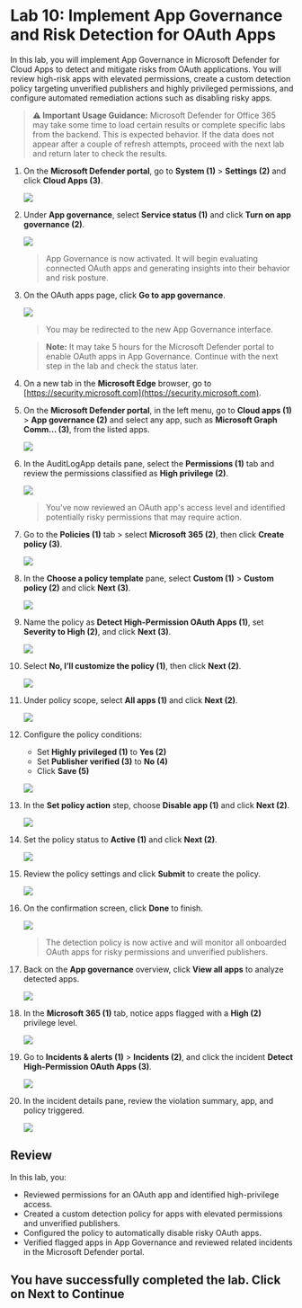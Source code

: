 # Lab 10: Implement App Governance and Risk Detection for OAuth Apps

In this lab, you will implement App Governance in Microsoft Defender for Cloud Apps to detect and mitigate risks from OAuth applications. You will review high-risk apps with elevated permissions, create a custom detection policy targeting unverified publishers and highly privileged permissions, and configure automated remediation actions such as disabling risky apps.

> **⚠ Important Usage Guidance:** Microsoft Defender for Office 365 may take some time to load certain results or complete specific labs from the backend. This is expected behavior. If the data does not appear after a couple of refresh attempts, proceed with the next lab and return later to check the results.

1. On the **Microsoft Defender portal**, go to **System (1)** > **Settings (2)** and click **Cloud Apps (3)**.

   ![](./media/rdr_xdr_1.png)

1. Under **App governance**, select **Service status (1)** and click **Turn on app governance (2)**.

   ![](./media/rdr_xdr_2.png)

   > App Governance is now activated. It will begin evaluating connected OAuth apps and generating insights into their behavior and risk posture.

1. On the OAuth apps page, click **Go to app governance**.

   ![](./media/rdr_xdr_3.png)

   > You may be redirected to the new App Governance interface.

   > **Note:** It may take 5 hours for the Microsoft Defender portal to enable OAuth apps in App Governance. Continue with the next step in the lab and check the status later.

1. On a new tab in the **Microsoft Edge** browser, go to [https://security.microsoft.com](https://security.microsoft.com).

1. On the **Microsoft Defender portal**, in the left menu, go to **Cloud apps (1)** > **App governance (2)** and select any app, such as **Microsoft Graph Comm... (3)**, from the listed apps.

   ![](./media/cor-tg-1.png)

1. In the AuditLogApp details pane, select the **Permissions (1)** tab and review the permissions classified as **High privilege (2)**.

   ![](./media/cor-tg-2.png)

   > You've now reviewed an OAuth app's access level and identified potentially risky permissions that may require action.

1. Go to the **Policies (1)** tab > select **Microsoft 365 (2)**, then click **Create policy (3)**.

   ![](./media/rdr_xdr_6.png)

1. In the **Choose a policy template** pane, select **Custom (1)** > **Custom policy (2)** and click **Next (3)**.

   ![](./media/rdr_xdr_7.png)

1. Name the policy as **Detect High-Permission OAuth Apps (1)**, set **Severity to High (2)**, and click **Next (3)**.

   ![](./media/rdr_xdr_8.png)

1. Select **No, I’ll customize the policy (1)**, then click **Next (2)**.

   ![](./media/rdr_xdr_9.png)

1. Under policy scope, select **All apps (1)** and click **Next (2)**.

   ![](./media/rdr_xdr_10.png)

1. Configure the policy conditions:  
   - Set **Highly privileged (1)** to **Yes (2)**  
   - Set **Publisher verified (3)** to **No (4)**  
   - Click **Save (5)**

   ![](./media/rdr_xdr_11.png)

1. In the **Set policy action** step, choose **Disable app (1)** and click **Next (2)**.

   ![](./media/rdr_xdr_12.png)

1. Set the policy status to **Active (1)** and click **Next (2)**.

   ![](./media/rdr_xdr_13.png)

1. Review the policy settings and click **Submit** to create the policy.

   ![](./media/rdr_xdr_14.png)

1. On the confirmation screen, click **Done** to finish.

   ![](./media/rdr_xdr_15.png)

   > The detection policy is now active and will monitor all onboarded OAuth apps for risky permissions and unverified publishers.

1. Back on the **App governance** overview, click **View all apps** to analyze detected apps.

   ![](./media/rdr_xdr_16.png)

1. In the **Microsoft 365 (1)** tab, notice apps flagged with a **High (2)** privilege level.

   ![](./media/rdr_xdr_17.png)

1. Go to **Incidents & alerts (1)** > **Incidents (2)**, and click the incident **Detect High-Permission OAuth Apps (3)**.

   ![](./media/rdr_xdr_18.png)

1. In the incident details pane, review the violation summary, app, and policy triggered.

   ![](./media/rdr_xdr_19.png)

## Review

In this lab, you:
- Reviewed permissions for an OAuth app and identified high-privilege access.
- Created a custom detection policy for apps with elevated permissions and unverified publishers.
- Configured the policy to automatically disable risky OAuth apps.
- Verified flagged apps in App Governance and reviewed related incidents in the Microsoft Defender portal.

## You have successfully completed the lab. Click on Next to Continue

